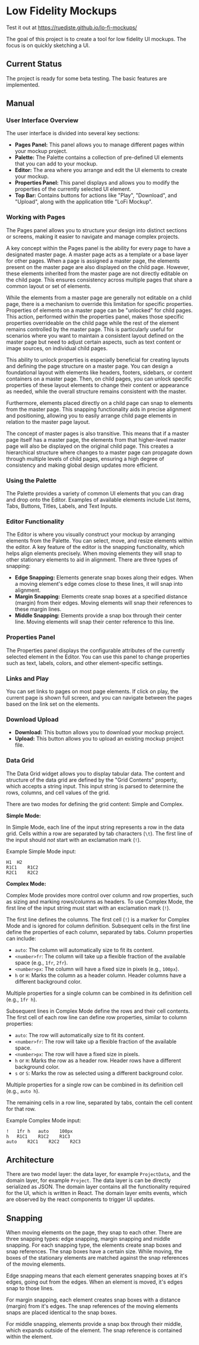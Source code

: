 # Low Fidelity Mockups

Test it out at https://ruediste.github.io/lo-fi-mockups/

The goal of this project is to create a tool for low fidelity UI mockups. The focus is on quickly sketching a UI.

## Current Status

The project is ready for some beta testing. The basic features are implemented.

## Manual

### User Interface Overview

The user interface is divided into several key sections:

- **Pages Panel:** This panel allows you to manage different pages within your mockup project.
- **Palette:** The Palette contains a collection of pre-defined UI elements that you can add to your mockup.
- **Editor:** The area where you arrange and edit the UI elements to create your mockup.
- **Properties Panel:** This panel displays and allows you to modify the properties of the currently selected UI element.
- **Top Bar:** Contains buttons for actions like "Play", "Download", and "Upload", along with the application title "LoFi Mockup".

### Working with Pages

The Pages panel allows you to structure your design into distinct sections or screens, making it easier to navigate and manage complex projects.

A key concept within the Pages panel is the ability for every page to have a designated master page. A master page acts as a template or a base layer for other pages. When a page is assigned a master page, the elements present on the master page are also displayed on the child page. However, these elements inherited from the master page are not directly editable on the child page. This ensures consistency across multiple pages that share a common layout or set of elements.

While the elements from a master page are generally not editable on a child page, there is a mechanism to override this limitation for specific properties. Properties of elements on a master page can be "unlocked" for child pages. This action, performed within the properties panel, makes those specific properties overrideable on the child page while the rest of the element remains controlled by the master page. This is particularly useful for scenarios where you want to maintain a consistent layout defined on the master page but need to adjust certain aspects, such as text content or image sources, on individual child pages.

This ability to unlock properties is especially beneficial for creating layouts and defining the page structure on a master page. You can design a foundational layout with elements like headers, footers, sidebars, or content containers on a master page. Then, on child pages, you can unlock specific properties of these layout elements to change their content or appearance as needed, while the overall structure remains consistent with the master.

Furthermore, elements placed directly on a child page can snap to elements from the master page. This snapping functionality aids in precise alignment and positioning, allowing you to easily arrange child page elements in relation to the master page layout.

The concept of master pages is also transitive. This means that if a master page itself has a master page, the elements from that higher-level master page will also be displayed on the original child page. This creates a hierarchical structure where changes to a master page can propagate down through multiple levels of child pages, ensuring a high degree of consistency and making global design updates more efficient.

### Using the Palette

The Palette provides a variety of common UI elements that you can drag and drop onto the Editor. Examples of available elements include List items, Tabs, Buttons, Titles, Labels, and Text Inputs.

### Editor Functionality

The Editor is where you visually construct your mockup by arranging elements from the Palette. You can select, move, and resize elements within the editor. A key feature of the editor is the snapping functionality, which helps align elements precisely. When moving elements they will snap to other stationary elements to aid in alignment. There are three types of snapping:

- **Edge Snapping:** Elements generate snap boxes along their edges. When a moving element's edge comes close to these lines, it will snap into alignment.
- **Margin Snapping:** Elements create snap boxes at a specified distance (margin) from their edges. Moving elements will snap their references to these margin lines.
- **Middle Snapping:** Elements provide a snap box through their center line. Moving elements will snap their center reference to this line.

### Properties Panel

The Properties panel displays the configurable attributes of the currently selected element in the Editor. You can use this panel to change properties such as text, labels, colors, and other element-specific settings.

### Links and Play

You can set links to pages on most page elements. If click on play, the current page is shown full screen, and you can navigate between the pages based on the link set on the elements.

### Download Upload

- **Download:** This button allows you to download your mockup project.
- **Upload:** This button allows you to upload an existing mockup project file.

### Data Grid

The Data Grid widget allows you to display tabular data. The content and structure of the data grid are defined by the "Grid Contents" property, which accepts a string input. This input string is parsed to determine the rows, columns, and cell values of the grid.

There are two modes for defining the grid content: Simple and Complex.

**Simple Mode:**

In Simple Mode, each line of the input string represents a row in the data grid. Cells within a row are separated by tab characters (`\t`). The first line of the input should _not_ start with an exclamation mark (`!`).

Example Simple Mode input:

```
H1	H2
R1C1	R1C2
R2C1	R2C2
```

**Complex Mode:**

Complex Mode provides more control over column and row properties, such as sizing and marking rows/columns as headers. To use Complex Mode, the first line of the input string must start with an exclamation mark (`!`).

The first line defines the columns. The first cell (`!`) is a marker for Complex Mode and is ignored for column definition. Subsequent cells in the first line define the properties of each column, separated by tabs. Column properties can include:

- `auto`: The column will automatically size to fit its content.
- `<number>fr`: The column will take up a flexible fraction of the available space (e.g., `1fr`, `2fr`).
- `<number>px`: The column will have a fixed size in pixels (e.g., `100px`).
- `h` or `H`: Marks the column as a header column. Header columns have a different background color.

Multiple properties for a single column can be combined in its definition cell (e.g., `1fr h`).

Subsequent lines in Complex Mode define the rows and their cell contents. The first cell of each row line can define row properties, similar to column properties:

- `auto`: The row will automatically size to fit its content.
- `<number>fr`: The row will take up a flexible fraction of the available space.
- `<number>px`: The row will have a fixed size in pixels.
- `h` or `H`: Marks the row as a header row. Header rows have a different background color.
- `s` or `S`: Marks the row as selected using a different background color.

Multiple properties for a single row can be combined in its definition cell (e.g., `auto h`).

The remaining cells in a row line, separated by tabs, contain the cell content for that row.

Example Complex Mode input:

```
!	1fr h	auto	100px
h	R1C1	R1C2	R1C3
auto	R2C1	R2C2	R2C3
```

## Architecture

There are two model layer: the data layer, for example `ProjectData`, and the domain layer, for example `Project`. The data layer is can be directly serialized as JSON. The domain layer contains all the functionality required for the UI, which is written in React. The domain layer emits events, which are observed by the react components to trigger UI updates.

## Snapping

When moving elements on the page, they snap to each other. There are three snapping types: edge snapping, margin snapping and middle snapping. For each snapping type, the elements create snap boxes and snap references. The snap boxes have a certain size. While moving, the boxes of the stationary elements are matched against the snap references of the moving elements.

Edge snapping means that each element generates snapping boxes at it's edges, going out from the edges. When an element is moved, it's edges snap to those lines.

For margin snapping, each element creates snap boxes with a distance (margin) from it's edges. The snap references of the moving elements snaps are placed identical to the snap boxes.

For middle snapping, elements provide a snap box through their middle, which expands outside of the element. The snap reference is contained within the element.
